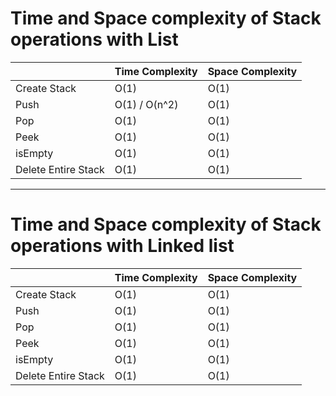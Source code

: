 # Time and Space complexity of Stack operations with List

|                     | Time Complexity | Space Complexity |
| ------------------- | --------------- | ---------------- |
| Create Stack        | O(1)            | O(1)             |
| Push                | O(1) / O(n^2)   | O(1)             |
| Pop                 | O(1)            | O(1)             |
| Peek                | O(1)            | O(1)             |
| isEmpty             | O(1)            | O(1)             |
| Delete Entire Stack | O(1)            | O(1)             |

---

# Time and Space complexity of Stack operations with Linked list

|                     | Time Complexity | Space Complexity |
| ------------------- | --------------- | ---------------- |
| Create Stack        | O(1)            | O(1)             |
| Push                | O(1)            | O(1)             |
| Pop                 | O(1)            | O(1)             |
| Peek                | O(1)            | O(1)             |
| isEmpty             | O(1)            | O(1)             |
| Delete Entire Stack | O(1)            | O(1)             |
